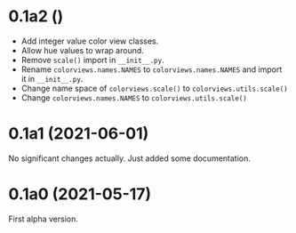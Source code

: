 # 0.1a2 ()

 - Add integer value color view classes.
 - Allow hue values to wrap around.
 - Remove `scale()` import in `__init__.py`.
 - Rename `colorviews.names.NAMES` to `colorviews.names.NAMES` and import it in `__init__.py`.
 - Change name space of `colorviews.scale()` to `colorviews.utils.scale()`
 - Change `colorviews.names.NAMES` to `colorviews.utils.scale()`

# 0.1a1 (2021-06-01)
No significant changes actually. Just added some documentation.

# 0.1a0 (2021-05-17)
First alpha version.
